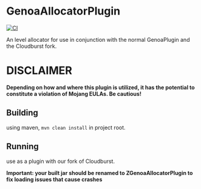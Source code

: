 # GenoaAllocatorPlugin
[![CI](https://github.com/Project-Earth-Reborn/GenoaAllocatorPlugin/actions/workflows/CI.yml/badge.svg)](https://github.com/Project-Earth-Reborn/GenoaAllocatorPlugin/actions/workflows/CI.yml)  

An level allocator for use in conjunction with the normal GenoaPlugin and the Cloudburst fork.

# DISCLAIMER
**Depending on how and where this plugin is utilized, it has the potential to constitute a violation of Mojang EULAs. Be cautious!**

## Building
using maven, `mvn clean install` in project root.

## Running
use as a plugin with our fork of Cloudburst. 

**Important: your built jar should be renamed to ZGenoaAllocatorPlugin to fix loading issues that cause crashes**
